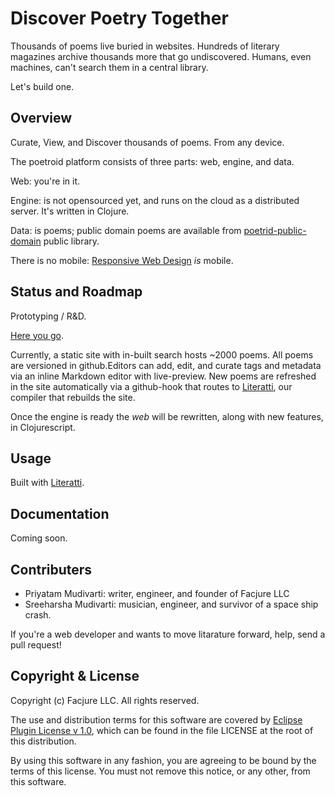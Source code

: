 # Discover Poetry Together

Thousands of poems live buried in websites. Hundreds of literary magazines archive thousands more that go undiscovered. Humans, even machines, can't search them in a central library.

Let's build one.

## Overview

Curate, View, and Discover thousands of poems. From any device.

The poetroid platform consists of three parts: web, engine, and data.

Web: you're in it.

Engine: is not opensourced yet, and runs on the cloud as a distributed server. It's written in Clojure.

Data: is poems; public domain poems are available from [poetrid-public-domain](https://github.com/Facjure/poetroid-public-domain) public library.

There is no mobile: [Responsive Web Design](http://en.wikipedia.org/wiki/Responsive_web_design) _is_ mobile.

## Status and Roadmap

Prototyping / R&D.

[Here you go](http://www.poetroid.com).

Currently, a static site with in-built search hosts ~2000 poems. All poems are versioned in github.Editors can add, edit, and curate tags and metadata via an inline Markdown editor with live-preview. New poems are refreshed in the site automatically via a github-hook that routes to [Literatti](https://github.com/Facjure/literatte), our compiler that rebuilds the site.

Once the engine is ready the _web_ will be rewritten, along with new features, in Clojurescript.

## Usage

Built with [Literatti](https://github.com/Facjure/literatte).

## Documentation

Coming soon.

## Contributers

- Priyatam Mudivarti: writer, engineer, and founder of Facjure LLC
- Sreeharsha Mudivarti: musician, engineer, and survivor of a space ship crash.

If you're a web developer and wants to move litarature forward, help, send a pull request!

## Copyright & License

Copyright (c) Facjure LLC. All rights reserved.

The use and distribution terms for this software are covered by [Eclipse Plugin License v 1.0](http://opensource.org/licenses/eclipse-1.0.php), which can be found in the file LICENSE at the root of this distribution.

By using this software in any fashion, you are agreeing to be bound by the terms of this license. You must not remove this notice, or any other, from this software.
